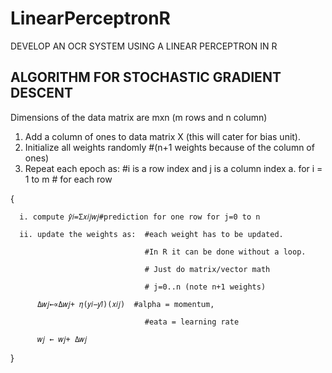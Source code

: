 # LinearPerceptronR
DEVELOP AN OCR SYSTEM USING A LINEAR PERCEPTRON IN R

## ALGORITHM FOR STOCHASTIC GRADIENT DESCENT 
Dimensions of the data matrix are mxn (m rows and n column) 
1. Add a column of ones to data matrix X (this will cater for bias unit). 
2. Initialize all weights randomly #(n+1 weights because of the column of ones) 
3. Repeat each epoch as: #i is a row index and j is a column index 
  a. for i = 1 to m # for each row
  
  {
    
      i. compute 𝑦̂𝑖=Σ𝑥𝑖𝑗𝑤𝑗#prediction for one row for j=0 to n
      
      ii. update the weights as:  #each weight has to be updated.
      
                                  #In R it can be done without a loop. 
                                  
                                  # Just do matrix/vector math 
                                  
                                  # j=0..n (note n+1 weights) 
                                  
          Δ𝑤𝑗←∝Δ𝑤𝑗+ 𝜂(𝑦𝑖−𝑦𝑖̂)(𝑥𝑖𝑗)  #alpha = momentum, 
          
                                  #eata = learning rate 
                                  
          𝑤𝑗 ← 𝑤𝑗+ Δ𝑤𝑗
          
  }
